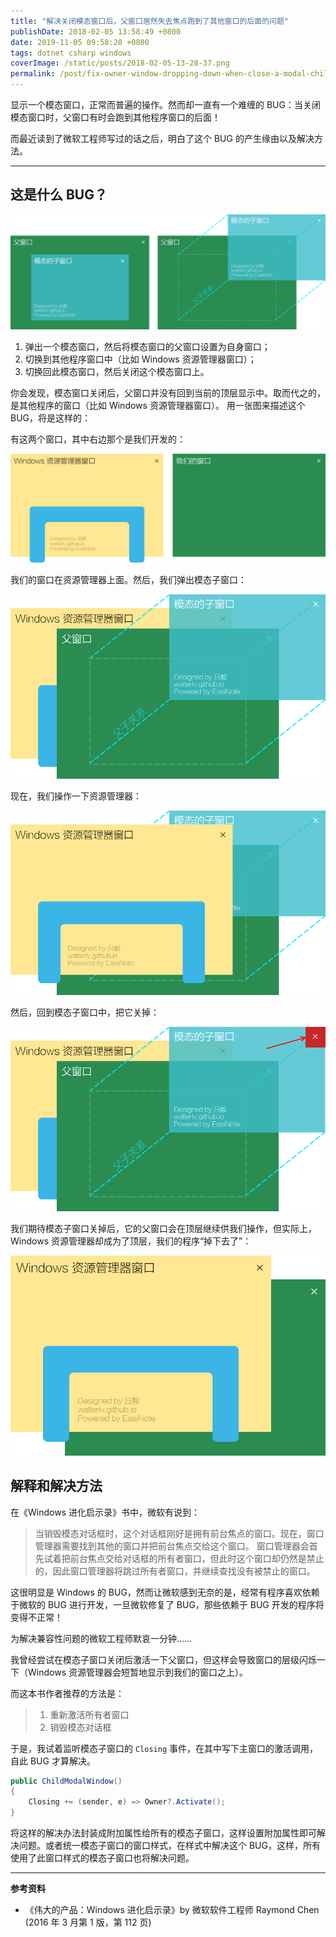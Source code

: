 ```yaml
---
title: "解决关闭模态窗口后，父窗口居然失去焦点跑到了其他窗口的后面的问题"
publishDate: 2018-02-05 13:58:49 +0800
date: 2019-11-05 09:58:20 +0800
tags: dotnet csharp windows
coverImage: /static/posts/2018-02-05-13-28-37.png
permalink: /post/fix-owner-window-dropping-down-when-close-a-modal-child-window.html
---
```


显示一个模态窗口，正常而普遍的操作。然而却一直有一个难缠的 BUG：当关闭模态窗口时，父窗口有时会跑到其他程序窗口的后面！

而最近读到了微软工程师写过的话之后，明白了这个 BUG 的产生缘由以及解决方法。

---

## 这是什么 BUG？

![弹出模态窗口](/static/posts/2018-02-05-13-28-37.png)

1. 弹出一个模态窗口，然后将模态窗口的父窗口设置为自身窗口；
1. 切换到其他程序窗口中（比如 Windows 资源管理器窗口）；
1. 切换回此模态窗口，然后关闭这个模态窗口上。

你会发现，模态窗口关闭后，父窗口并没有回到当前的顶层显示中。取而代之的，是其他程序的窗口（比如 Windows 资源管理器窗口）。
用一张图来描述这个 BUG，将是这样的：

有这两个窗口，其中右边那个是我们开发的：

![两个窗口](/static/posts/2018-02-05-13-38-32.png)

我们的窗口在资源管理器上面。然后，我们弹出模态子窗口：

![我们在上面](/static/posts/2018-02-05-13-40-18.png)

现在，我们操作一下资源管理器：

![操作资源管理器](/static/posts/2018-02-05-13-46-41.png)

然后，回到模态子窗口中，把它关掉：

![关掉模态子窗口](/static/posts/2018-02-05-13-43-35.png)

我们期待模态子窗口关掉后，它的父窗口会在顶层继续供我们操作，但实际上，Windows 资源管理器却成为了顶层，我们的程序“掉下去了”：

![不符合预期的结果](/static/posts/2018-02-05-13-48-18.png)

## 解释和解决方法

在《Windows 进化启示录》书中，微软有说到：

> 当销毁模态对话框时，这个对话框刚好是拥有前台焦点的窗口。现在，窗口管理器需要找到其他的窗口并把前台焦点交给这个窗口。
> 窗口管理器会首先试着把前台焦点交给对话框的所有者窗口，但此时这个窗口却仍然是禁止的，因此窗口管理器将跳过所有者窗口，并继续查找没有被禁止的窗口。

这很明显是 Windows 的 BUG，然而让微软感到无奈的是，经常有程序喜欢依赖于微软的 BUG 进行开发，一旦微软修复了 BUG，那些依赖于 BUG 开发的程序将变得不正常！

为解决兼容性问题的微软工程师默哀一分钟……

我曾经尝试在模态子窗口关闭后激活一下父窗口，但这样会导致窗口的层级闪烁一下（Windows 资源管理器会短暂地显示到我们的窗口之上）。

而这本书作者推荐的方法是：

> 1. 重新激活所有者窗口
> 1. 销毁模态对话框

于是，我试着监听模态子窗口的 `Closing` 事件，在其中写下主窗口的激活调用，自此 BUG 才算解决。

```csharp
public ChildModalWindow()
{
    Closing += (sender, e) => Owner?.Activate();
}
```

将这样的解决办法封装成附加属性给所有的模态子窗口，这样设置附加属性即可解决问题。或者统一模态子窗口的窗口样式，在样式中解决这个 BUG，这样，所有使用了此窗口样式的模态子窗口也将解决问题。

---

**参考资料**

- 《伟大的产品：Windows 进化启示录》by 微软软件工程师 Raymond Chen (2016 年 3 月第 1 版，第 112 页)


